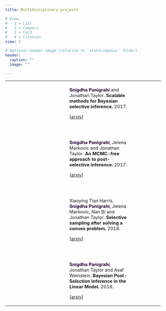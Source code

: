 ```yaml
---
title: Multidisciplinary projects 

# View.
#   1 = List
#   2 = Compact
#   3 = Card
#   4 = Citation
view: 1

# Optional header image (relative to `static/media/` folder).
header:
  caption: ""
  image: ""

---
```




<table border="0", width="800px"> <tbody> <tr> <td style="padding-top: 0px">

<br>

<div style="margin-left: 200px; margin-right: 100px; text-align:left; font-size: 11pt;">
 <b><font color=#2B0539>Snigdha Panigrahi</font></b> and Jonathan Taylor.
    <b>Scalable methods for Bayesian selective inference.</b> 2017. 

[<a href="https://arxiv.org/abs/1703.06176">arxiv</a>]

<br> <br>

 <b><font color=#2B0539>Snigdha Panigrahi</font></b>, Jelena Markovic and Jonathan Taylor.
<b> An MCMC-free approach to post-selective inference.</b> 2017.

[<a href="https://arxiv.org/abs/1703.06154">arxiv</a>]

<br><br>

 Xiaoying Tian Harris, <b><font color=#2B0539>Snigdha Panigrahi</font></b>, Jelena Markovic, Nan Bi and Jonathan Taylor.
    <b>Selective sampling after solving a convex problem.</b> 2016.

 [<a href="https://arxiv.org/abs/1609.05609">arxiv</a>]

<br><br>

<b><font color=#2B0539>Snigdha Panigrahi</font></b>, Jonathan Taylor and Asaf Weinstein.
    <b>Bayesian Post-Selection Inference in the Linear Model.</b> 2016. 

 [<a href="https://arxiv.org/abs/1605.08824">arxiv</a>]    

</td> </tr> </tbody> </table> 

